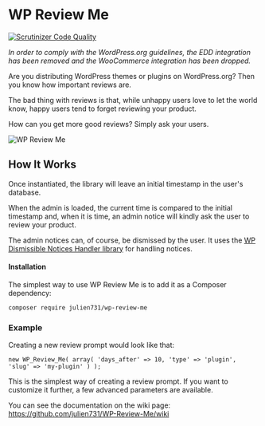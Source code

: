# WP Review Me

[![Scrutinizer Code Quality](https://scrutinizer-ci.com/g/julien731/WP-Review-Me/badges/quality-score.png?b=develop)](https://scrutinizer-ci.com/g/julien731/WP-Review-Me/?branch=develop)

*In order to comply with the WordPress.org guidelines, the EDD integration has been removed and the WooCommerce integration has been dropped.*

Are you distributing WordPress themes or plugins on WordPress.org? Then you know how important reviews are.

The bad thing with reviews is that, while unhappy users love to let the world know, happy users tend to forget reviewing your product.

How can you get more good reviews? Simply ask your users.

![WP Review Me](http://i.imgur.com/9oNGvm2.png)

## How It Works

Once instantiated, the library will leave an initial timestamp in the user's database.

When the admin is loaded, the current time is compared to the initial timestamp and, when it is time, an admin notice will kindly ask the user to review your product.

The admin notices can, of course, be dismissed by the user. It uses the [WP Dismissible Notices Handler library](https://github.com/julien731/WP-Dismissible-Notices-Handler) for handling notices.

#### Installation

The simplest way to use WP Review Me is to add it as a Composer dependency:

```
composer require julien731/wp-review-me
```

### Example

Creating a new review prompt would look like that:

```
new WP_Review_Me( array( 'days_after' => 10, 'type' => 'plugin', 'slug' => 'my-plugin' ) );
```

This is the simplest way of creating a review prompt. If you want to customize it further, a few advanced parameters are available.

You can see the documentation on the wiki page: https://github.com/julien731/WP-Review-Me/wiki

